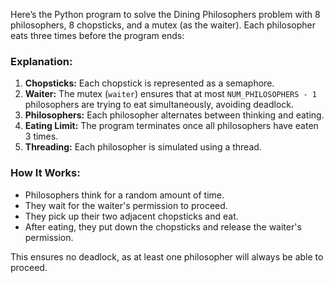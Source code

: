 Here’s the Python program to solve the Dining Philosophers problem with 8 philosophers, 8 chopsticks, and a mutex (as the waiter). Each philosopher eats three times before the program ends:

### Explanation:
1. **Chopsticks:** Each chopstick is represented as a semaphore.
2. **Waiter:** The mutex (`waiter`) ensures that at most `NUM_PHILOSOPHERS - 1` philosophers are trying to eat simultaneously, avoiding deadlock.
3. **Philosophers:** Each philosopher alternates between thinking and eating.
4. **Eating Limit:** The program terminates once all philosophers have eaten 3 times.
5. **Threading:** Each philosopher is simulated using a thread.

### How It Works:
- Philosophers think for a random amount of time.
- They wait for the waiter's permission to proceed.
- They pick up their two adjacent chopsticks and eat.
- After eating, they put down the chopsticks and release the waiter's permission.

This ensures no deadlock, as at least one philosopher will always be able to proceed.

